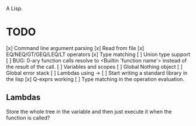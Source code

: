 A Lisp.

# TODO

[x] Command line argument parsing
    [x] Read from file
[x] EQ/NEQ/GT/GEQ/LEQ/LT operators
[x] Type matching
    [ ] Union type support
    [ ] BUG: 0-ary function calls resolve to <Builtin 'function name'> instead of the result of the call.
[ ] Variables and scopes
[ ] Global Nothing object
[ ] Global error stack
[ ] Lambdas using ->
    [ ] Start writing a standard library in the lisp
[x] Q-exprs working
[ ] Type matching in the operation evaluation.

## Lambdas

Store the whole tree in the variable and then just execute it when the function is called?
